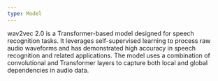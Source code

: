 ```yaml
---
type: Model
---
```


wav2vec 2.0 is a Transformer-based model designed for speech recognition tasks. It leverages self-supervised learning to process raw audio waveforms and has demonstrated high accuracy in speech recognition and related applications. The model uses a combination of convolutional and Transformer layers to capture both local and global dependencies in audio data.